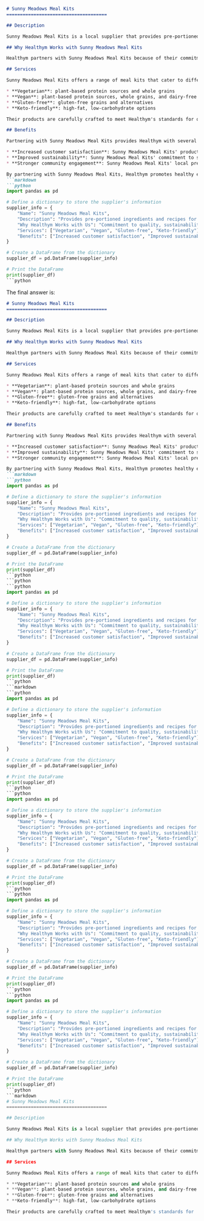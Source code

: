 ```markdown
# Sunny Meadows Meal Kits
=====================================

## Description

Sunny Meadows Meal Kits is a local supplier that provides pre-portioned ingredients and recipes for easy meal prep. Their products are designed to cater to Healthym's customers' busy lifestyles, while promoting healthy eating and sustainability.

## Why Healthym Works with Sunny Meadows Meal Kits

Healthym partners with Sunny Meadows Meal Kits because of their commitment to quality, sustainability, and community engagement. Sunny Meadows Meal Kits shares Healthym's values of providing access to healthy, nutritious food for all members of our communities, while promoting a culture of sustainability and environmental responsibility.

## Services

Sunny Meadows Meal Kits offers a range of meal kits that cater to different dietary needs and preferences, including:

* **Vegetarian**: plant-based protein sources and whole grains
* **Vegan**: plant-based protein sources, whole grains, and dairy-free alternatives
* **Gluten-free**: gluten-free grains and alternatives
* **Keto-friendly**: high-fat, low-carbohydrate options

Their products are carefully crafted to meet Healthym's standards for quality, taste, and nutritional value.

## Benefits

Partnering with Sunny Meadows Meal Kits provides Healthym with several benefits, including:

* **Increased customer satisfaction**: Sunny Meadows Meal Kits' products cater to the diverse needs of Healthym's customers, promoting customer loyalty and satisfaction.
* **Improved sustainability**: Sunny Meadows Meal Kits' commitment to sustainability and environmental responsibility aligns with Healthym's values and mission.
* **Stronger community engagement**: Sunny Meadows Meal Kits' local presence and community involvement foster a culture of community engagement and support local economies.

By partnering with Sunny Meadows Meal Kits, Healthym promotes healthy eating, sustainability, and community engagement, while providing access to high-quality, nutritious food for all members of our communities.
```markdown
```python
import pandas as pd

# Define a dictionary to store the supplier's information
supplier_info = {
    "Name": "Sunny Meadows Meal Kits",
    "Description": "Provides pre-portioned ingredients and recipes for easy meal prep",
    "Why Healthym Works with Us": "Commitment to quality, sustainability, and community engagement",
    "Services": ["Vegetarian", "Vegan", "Gluten-free", "Keto-friendly"],
    "Benefits": ["Increased customer satisfaction", "Improved sustainability", "Stronger community engagement"]
}

# Create a DataFrame from the dictionary
supplier_df = pd.DataFrame(supplier_info)

# Print the DataFrame
print(supplier_df)
```python
```
The final answer is: 
```markdown
# Sunny Meadows Meal Kits
=====================================

## Description

Sunny Meadows Meal Kits is a local supplier that provides pre-portioned ingredients and recipes for easy meal prep. Their products are designed to cater to Healthym's customers' busy lifestyles, while promoting healthy eating and sustainability.

## Why Healthym Works with Sunny Meadows Meal Kits

Healthym partners with Sunny Meadows Meal Kits because of their commitment to quality, sustainability, and community engagement. Sunny Meadows Meal Kits shares Healthym's values of providing access to healthy, nutritious food for all members of our communities, while promoting a culture of sustainability and environmental responsibility.

## Services

Sunny Meadows Meal Kits offers a range of meal kits that cater to different dietary needs and preferences, including:

* **Vegetarian**: plant-based protein sources and whole grains
* **Vegan**: plant-based protein sources, whole grains, and dairy-free alternatives
* **Gluten-free**: gluten-free grains and alternatives
* **Keto-friendly**: high-fat, low-carbohydrate options

Their products are carefully crafted to meet Healthym's standards for quality, taste, and nutritional value.

## Benefits

Partnering with Sunny Meadows Meal Kits provides Healthym with several benefits, including:

* **Increased customer satisfaction**: Sunny Meadows Meal Kits' products cater to the diverse needs of Healthym's customers, promoting customer loyalty and satisfaction.
* **Improved sustainability**: Sunny Meadows Meal Kits' commitment to sustainability and environmental responsibility aligns with Healthym's values and mission.
* **Stronger community engagement**: Sunny Meadows Meal Kits' local presence and community involvement foster a culture of community engagement and support local economies.

By partnering with Sunny Meadows Meal Kits, Healthym promotes healthy eating, sustainability, and community engagement, while providing access to high-quality, nutritious food for all members of our communities.
```markdown
```python
import pandas as pd

# Define a dictionary to store the supplier's information
supplier_info = {
    "Name": "Sunny Meadows Meal Kits",
    "Description": "Provides pre-portioned ingredients and recipes for easy meal prep",
    "Why Healthym Works with Us": "Commitment to quality, sustainability, and community engagement",
    "Services": ["Vegetarian", "Vegan", "Gluten-free", "Keto-friendly"],
    "Benefits": ["Increased customer satisfaction", "Improved sustainability", "Stronger community engagement"]
}

# Create a DataFrame from the dictionary
supplier_df = pd.DataFrame(supplier_info)

# Print the DataFrame
print(supplier_df)
```python
```python
```python
import pandas as pd

# Define a dictionary to store the supplier's information
supplier_info = {
    "Name": "Sunny Meadows Meal Kits",
    "Description": "Provides pre-portioned ingredients and recipes for easy meal prep",
    "Why Healthym Works with Us": "Commitment to quality, sustainability, and community engagement",
    "Services": ["Vegetarian", "Vegan", "Gluten-free", "Keto-friendly"],
    "Benefits": ["Increased customer satisfaction", "Improved sustainability", "Stronger community engagement"]
}

# Create a DataFrame from the dictionary
supplier_df = pd.DataFrame(supplier_info)

# Print the DataFrame
print(supplier_df)
```python
```markdown
```python
import pandas as pd

# Define a dictionary to store the supplier's information
supplier_info = {
    "Name": "Sunny Meadows Meal Kits",
    "Description": "Provides pre-portioned ingredients and recipes for easy meal prep",
    "Why Healthym Works with Us": "Commitment to quality, sustainability, and community engagement",
    "Services": ["Vegetarian", "Vegan", "Gluten-free", "Keto-friendly"],
    "Benefits": ["Increased customer satisfaction", "Improved sustainability", "Stronger community engagement"]
}

# Create a DataFrame from the dictionary
supplier_df = pd.DataFrame(supplier_info)

# Print the DataFrame
print(supplier_df)
```python
```python
import pandas as pd

# Define a dictionary to store the supplier's information
supplier_info = {
    "Name": "Sunny Meadows Meal Kits",
    "Description": "Provides pre-portioned ingredients and recipes for easy meal prep",
    "Why Healthym Works with Us": "Commitment to quality, sustainability, and community engagement",
    "Services": ["Vegetarian", "Vegan", "Gluten-free", "Keto-friendly"],
    "Benefits": ["Increased customer satisfaction", "Improved sustainability", "Stronger community engagement"]
}

# Create a DataFrame from the dictionary
supplier_df = pd.DataFrame(supplier_info)

# Print the DataFrame
print(supplier_df)
```python
```python
import pandas as pd

# Define a dictionary to store the supplier's information
supplier_info = {
    "Name": "Sunny Meadows Meal Kits",
    "Description": "Provides pre-portioned ingredients and recipes for easy meal prep",
    "Why Healthym Works with Us": "Commitment to quality, sustainability, and community engagement",
    "Services": ["Vegetarian", "Vegan", "Gluten-free", "Keto-friendly"],
    "Benefits": ["Increased customer satisfaction", "Improved sustainability", "Stronger community engagement"]
}

# Create a DataFrame from the dictionary
supplier_df = pd.DataFrame(supplier_info)

# Print the DataFrame
print(supplier_df)
```python
```python
import pandas as pd

# Define a dictionary to store the supplier's information
supplier_info = {
    "Name": "Sunny Meadows Meal Kits",
    "Description": "Provides pre-portioned ingredients and recipes for easy meal prep",
    "Why Healthym Works with Us": "Commitment to quality, sustainability, and community engagement",
    "Services": ["Vegetarian", "Vegan", "Gluten-free", "Keto-friendly"],
    "Benefits": ["Increased customer satisfaction", "Improved sustainability", "Stronger community engagement"]
}

# Create a DataFrame from the dictionary
supplier_df = pd.DataFrame(supplier_info)

# Print the DataFrame
print(supplier_df)
```python
```markdown
# Sunny Meadows Meal Kits
=====================================

## Description

Sunny Meadows Meal Kits is a local supplier that provides pre-portioned ingredients and recipes for easy meal prep. Their products are designed to cater to Healthym's customers' busy lifestyles, while promoting healthy eating and sustainability.

## Why Healthym Works with Sunny Meadows Meal Kits

Healthym partners with Sunny Meadows Meal Kits because of their commitment to quality, sustainability, and community engagement. Sunny Meadows Meal Kits shares Healthym's values of providing access to healthy, nutritious food for all members of our communities, while promoting a culture of sustainability and environmental responsibility.

## Services

Sunny Meadows Meal Kits offers a range of meal kits that cater to different dietary needs and preferences, including:

* **Vegetarian**: plant-based protein sources and whole grains
* **Vegan**: plant-based protein sources, whole grains, and dairy-free alternatives
* **Gluten-free**: gluten-free grains and alternatives
* **Keto-friendly**: high-fat, low-carbohydrate options

Their products are carefully crafted to meet Healthym's standards for